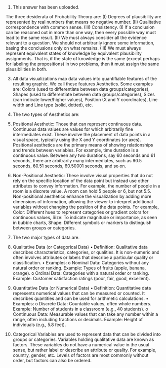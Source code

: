 1. This answer has been uploaded.   

The three desiderata of Probability Theory are:
(I) Degrees of plausibility are represented by real numbers that means no negative number. 
(II) Qualitative correspondence with common sense.
(III) Consistency.
(I) If a conclusion can be reasoned out in more than one way, then every possible way must lead to the same result.
(II) We must always consider all the evidence relevant to a question. We should not arbitrarily ignore some information, basing the conclusions only on what remains.
(III) We must always represent equivalent states of knowledge by equivalent plausibility assignments. That is, if the state of knowledge is the same (except perhaps for labeling the propositions) in two problems, then it must assign the same plausibilities in both.  

3. All data visualizations map data values into quantifiable features of the resulting graphic. We call these features Aesthetics. Some examples are: Colors (used to differentiate between data groups/categories), Shapes (used to differentiate between data groups/categories),  Sizes (can indicate lower/higher values), Position (X and Y coordinates), Line width and Line type (solid, dotted), etc.   

4. The two types of Aesthetics are: 
1. Positional Aesthetic: Those that can represent continuous data. Continuous data values are values for which arbitrarily fine intermediates exist. These involve the placement of data points in a visual space, typically using the X and Y coordinates (or axes). Positional aesthetics are the primary means of showing relationships and trends between variables.
For example, time duration is a continuous value. Between any two durations, say 60 seconds and 61 seconds, there are arbitrarily many intermediates, such as 60.5 seconds, 60.51 seconds, 60.50001 seconds, and so on. 
2. Non-Positional Aesthetic: These involve visual properties that do not rely on the specific location of the data point but instead use other attributes to convey information.
For example, the number of people in a room is a discrete value. A room can hold 5 people or 6, but not 5.5. Non-positional aesthetics enhance the visualization by adding more dimensions of information, allowing the viewer to interpret additional variables without changing the position of the data points. For example, Color: Different hues to represent categories or gradient colors for continuous values, Size: To indicate magnitude or importance, as seen in bubble charts, Shape: Different symbols or markers to distinguish between groups or categories.

5. The two major types of data are:
1. Qualitative Data (or Categorical Data)
•	Definition: Qualitative data describes characteristics, categories, or qualities. It is non-numeric and often involves attributes or labels that describe a particular quality or classification.
•	Examples:
o	Nominal Data: Categories without any natural order or ranking. Example: Types of fruits (apple, banana, orange).
o	Ordinal Data: Categories with a natural order or ranking. Example: Customer satisfaction ratings (poor, fair, good, excellent).
2. Quantitative Data (or Numerical Data)
•	Definition: Quantitative data represents numerical values that can be measured or counted. It describes quantities and can be used for arithmetic calculations.
•	Examples:
o	Discrete Data: Countable values, often whole numbers. Example: Number of students in a classroom (e.g., 40 students).
o	Continuous Data: Measurable values that can take any number within a range, often including fractions or decimals. Example: Height of individuals (e.g., 5.8 feet).

6. Categorical Variables are used to represent data that can be divided into groups or categories. Variables holding qualitative data are known as factors. These variables do not have a numerical value in the usual sense, but rather label or describe an attribute or quality. For example, country, gender, etc. Levels of factors are most commonly without order, but factors can also be ordered.  
